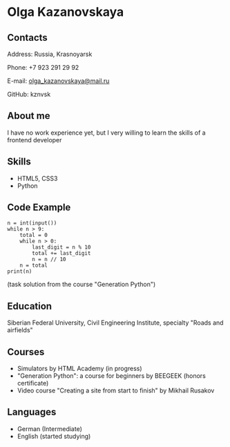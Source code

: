 # Olga Kazanovskaya

## Contacts
Address: Russia, Krasnoyarsk

Phone: +7 923 291 29 92

E-mail: olga_kazanovskaya@mail.ru

GitHub: kznvsk

## About me
I have no work experience yet, but I very willing to learn the skills of a frontend developer

## Skills
* HTML5, CSS3
* Python

## Code Example
```
n = int(input())
while n > 9:
    total = 0
    while n > 0:
        last_digit = n % 10
        total += last_digit
        n = n // 10
    n = total
print(n)
```
(task solution from the course "Generation Python")

## Education
Siberian Federal University, Civil Engineering Institute, specialty "Roads and airfields"

## Courses
* Simulators by HTML Academy (in progress)
* "Generation Python": a course for beginners by BEEGEEK (honors certificate)
* Video course "Creating a site from start to finish" by Mikhail Rusakov

## Languages
* German (Intermediate)
* English (started studying)
